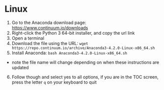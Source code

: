 # Linux

1. Go to the Anaconda download page: https://www.continuum.io/downloads
2. Right-click the Python 3 64-bit installer, and copy the url link
3. Open a terminal
4. Download the file using the URL: `wget https://repo.continuum.io/archive/Anaconda3-4.2.0-Linux-x86_64.sh`
5. Install Anaconda: `bash Anaconda3-4.2.0-Linux-x86_64.sh`
  - note the file name will change depending on when these instructions are updated
6. Follow though and select yes to all options, if you are in the TOC screen, press the letter `q` on your keyboard to quit

